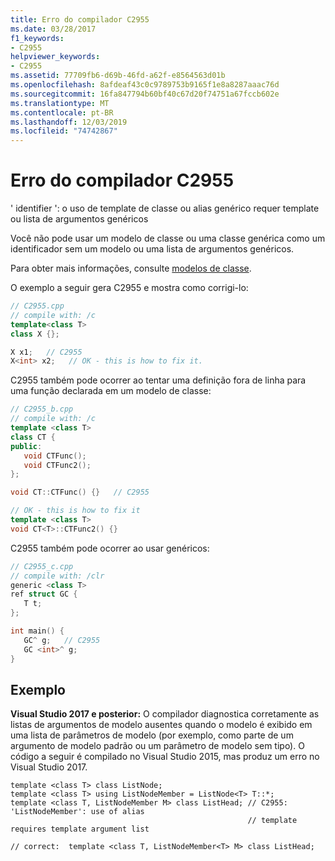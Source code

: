 ```yaml
---
title: Erro do compilador C2955
ms.date: 03/28/2017
f1_keywords:
- C2955
helpviewer_keywords:
- C2955
ms.assetid: 77709fb6-d69b-46fd-a62f-e8564563d01b
ms.openlocfilehash: 8afdeaf43c0c9789753b9165f1e8a8287aaac76d
ms.sourcegitcommit: 16fa847794b60bf40c67d20f74751a67fccb602e
ms.translationtype: MT
ms.contentlocale: pt-BR
ms.lasthandoff: 12/03/2019
ms.locfileid: "74742867"
---
```

# <a name="compiler-error-c2955"></a>Erro do compilador C2955

' identifier ': o uso de template de classe ou alias genérico requer template ou lista de argumentos genéricos

Você não pode usar um modelo de classe ou uma classe genérica como um identificador sem um modelo ou uma lista de argumentos genéricos.

Para obter mais informações, consulte [modelos de classe](../../cpp/class-templates.md).

O exemplo a seguir gera C2955 e mostra como corrigi-lo:

```cpp
// C2955.cpp
// compile with: /c
template<class T>
class X {};

X x1;   // C2955
X<int> x2;   // OK - this is how to fix it.
```

C2955 também pode ocorrer ao tentar uma definição fora de linha para uma função declarada em um modelo de classe:

```cpp
// C2955_b.cpp
// compile with: /c
template <class T>
class CT {
public:
   void CTFunc();
   void CTFunc2();
};

void CT::CTFunc() {}   // C2955

// OK - this is how to fix it
template <class T>
void CT<T>::CTFunc2() {}
```

C2955 também pode ocorrer ao usar genéricos:

```cpp
// C2955_c.cpp
// compile with: /clr
generic <class T>
ref struct GC {
   T t;
};

int main() {
   GC^ g;   // C2955
   GC <int>^ g;
}
```

## <a name="example"></a>Exemplo

**Visual Studio 2017 e posterior:** O compilador diagnostica corretamente as listas de argumentos de modelo ausentes quando o modelo é exibido em uma lista de parâmetros de modelo (por exemplo, como parte de um argumento de modelo padrão ou um parâmetro de modelo sem tipo). O código a seguir é compilado no Visual Studio 2015, mas produz um erro no Visual Studio 2017.

```
template <class T> class ListNode;
template <class T> using ListNodeMember = ListNode<T> T::*;
template <class T, ListNodeMember M> class ListHead; // C2955: 'ListNodeMember': use of alias
                                                     // template requires template argument list

// correct:  template <class T, ListNodeMember<T> M> class ListHead;
```
